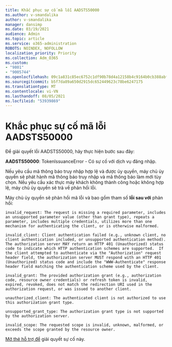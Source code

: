 ```yaml
---
title: Khắc phục sự cố mã lỗi AADSTS50000
ms.author: v-smandalika
author: v-smandalika
manager: dansimp
ms.date: 03/19/2021
audience: Admin
ms.topic: article
ms.service: o365-administration
ROBOTS: NOINDEX, NOFOLLOW
localization_priority: Priority
ms.collection: Adm_O365
ms.custom:
- "9801"
- "9005744"
ms.openlocfilehash: 09c1a831c85ec6752c1df90b78d4a12158b4c9164b0cb388abf84fff745d35b3
ms.sourcegitcommit: b5f7da89a650d2915dc652449623c78be6247175
ms.translationtype: MT
ms.contentlocale: vi-VN
ms.lasthandoff: 08/05/2021
ms.locfileid: "53939869"
---
```

# <a name="troubleshoot-aadsts50000-error-code"></a>Khắc phục sự cố mã lỗi AADSTS50000

Để giải quyết lỗi AADSTS50000, hãy thực hiện bước sau đây:

**AADSTS50000**: TokenIssuanceError - Có sự cố với dịch vụ đăng nhập.

Nếu yêu cầu mã thông báo truy nhập hợp lệ và được ủy quyền, máy chủ ủy quyền sẽ phát hành mã thông báo truy nhập và mã thông báo làm mới tùy chọn. Nếu yêu cầu xác thực máy khách không thành công hoặc không hợp lệ, máy chủ ủy quyền sẽ trả về phản hồi lỗi.

Máy chủ ủy quyền sẽ phản hồi mã lỗi và bao gồm tham số **lỗi sau với** phản hồi:

`invalid_request: The request is missing a required parameter, includes an unsupported parameter value (other than grant type), repeats a parameter, includes multiple credentials, utilizes more than one mechanism for authenticating the client, or is otherwise malformed.`

`invalid_client: Client authentication failed (e.g., unknown client, no client authentication included, or unsupported authentication method).  The authorization server MAY return an HTTP 401 (Unauthorized) status code to indicate which HTTP authentication schemes are supported.  If the client attempted to authenticate via the "Authorization" request header field, the authorization server MUST respond with an HTTP 401 (Unauthorized) status code and include the "WWW-Authenticate" response header field matching the authentication scheme used by the client.`

`invalid_grant: The provided authorization grant (e.g., authorization code, resource owner credentials) or refresh token is invalid, expired, revoked, does not match the redirection URI used in the authorization request, or was issued to another client.`

`unauthorized_client: The authenticated client is not authorized to use this authorization grant type.`

`unsupported_grant_type: The authorization grant type is not supported by the authorization server.`

`invalid_scope: The requested scope is invalid, unknown, malformed, or exceeds the scope granted by the resource owner.`

[Mở thẻ hỗ trợ để](https://docs.microsoft.com/azure/active-directory/fundamentals/active-directory-troubleshooting-support-howto) giải quyết sự cố này.